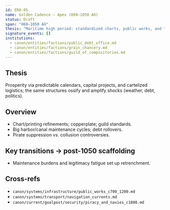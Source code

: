 ```yaml
---
id: ERA-05
name: Golden Cadence — Apex (860–1050 AO)
status: Draft
span: "860–1050 AO"
thesis: "Maritime high period: standardized charts, public works, and trade cartels deliver wealth and reach—alongside the seeds of overextension."
signature_events: []
institutions:
  - canon/entities/factions/public_debt_office.md
  - canon/entities/factions/grain_chancery.md
  - canon/entities/factions/guild_of_compositories.md
---
```


## Thesis
Prosperity via predictable calendars, capital projects, and cartelized logistics; the same structures ossify and amplify shocks (weather, debt, politics).

## Overview
- Chart/printing refinements; copperplate; guild standards.
- Big harbor/canal maintenance cycles; debt rollovers.
- Pirate suppression vs. collusion controversies.

## Key transitions → post-1050 scaffolding
- Maintenance burdens and legitimacy fatigue set up retrenchment.

## Cross-refs
- `canon/systems/infrastructure/public_works_c700_1200.md`
- `canon/systems/transport/navigation_currents.md`
- `canon/current/goalpost/security/piracy_and_navies_c1800.md`